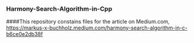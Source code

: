### Harmony-Search-Algorithm-in-Cpp

####This repository constains files for the article on Medium.com,
https://markus-x-buchholz.medium.com/harmony-search-algorithm-in-c-b6ce0e2db38f
